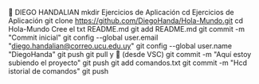 :tada:
DIEGO HANDALIAN
mkdir Ejercicios de Aplicación
cd Ejercicios de Aplicación
git clone https://github.com/DiegoHanda/Hola-Mundo.git
cd Hola-Mundo
Cree el txt README.md
git add README.md
git commit -m "Commit inicial"
git config --global user.email "diego.handalian@correo.ucu.edu.uy"
git config --global user.name "DiegoHanda"
git push
git pull y :tada: (desde VSC)
git commit -m "Aquí estoy subiendo el proyecto"
git push
git add comandos.txt
git commit -m "Hcd istorial de comandos"
git push